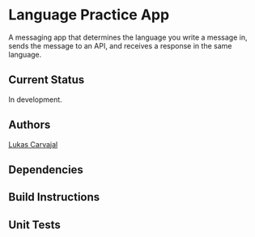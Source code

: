 #  Language Practice App
A messaging app that determines the language you write a message in, sends the message to an API, and receives a response in the same language.


## Current Status
In development.


## Authors
[Lukas Carvajal](http://lukascarvajal.com)


## Dependencies


## Build Instructions


## Unit Tests


